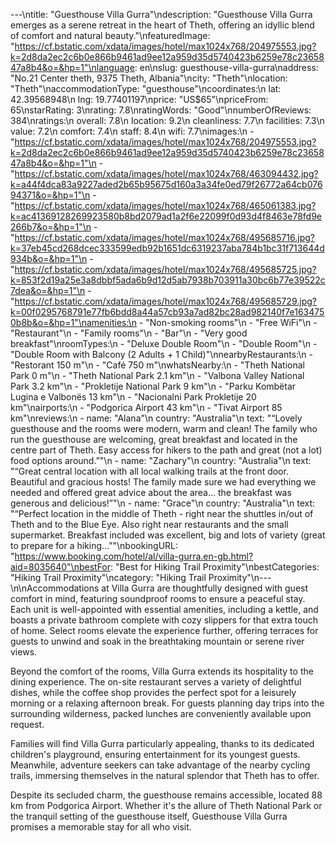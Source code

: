 ---\ntitle: "Guesthouse Villa Gurra"\ndescription: "Guesthouse Villa Gurra emerges as a serene retreat in the heart of Theth, offering an idyllic blend of comfort and natural beauty."\nfeaturedImage: "https://cf.bstatic.com/xdata/images/hotel/max1024x768/204975553.jpg?k=2d8da2ec2c6b0e866b9461ad9ee12a959d35d5740423b6259e78c2365847a8b4&o=&hp=1"\nlanguage: en\nslug: guesthouse-villa-gurra\naddress: "No.21 Center theth, 9375 Theth, Albania"\ncity: "Theth"\nlocation: "Theth"\naccommodationType: "guesthouse"\ncoordinates:\n  lat: 42.39568948\n  lng: 19.77401197\nprice: "US$65"\npriceFrom: 65\nstarRating: 3\nrating: 7.8\nratingWords: "Good"\nnumberOfReviews: 384\nratings:\n  overall: 7.8\n  location: 9.2\n  cleanliness: 7.7\n  facilities: 7.3\n  value: 7.2\n  comfort: 7.4\n  staff: 8.4\n  wifi: 7.7\nimages:\n  - "https://cf.bstatic.com/xdata/images/hotel/max1024x768/204975553.jpg?k=2d8da2ec2c6b0e866b9461ad9ee12a959d35d5740423b6259e78c2365847a8b4&o=&hp=1"\n  - "https://cf.bstatic.com/xdata/images/hotel/max1024x768/463094432.jpg?k=a44f4dca83a9227aded2b65b95675d160a3a34fe0ed79f26772a64cb07694371&o=&hp=1"\n  - "https://cf.bstatic.com/xdata/images/hotel/max1024x768/465061383.jpg?k=ac41369128269923580b8bd2079ad1a2f6e22099f0d93d4f8463e78fd9e266b7&o=&hp=1"\n  - "https://cf.bstatic.com/xdata/images/hotel/max1024x768/495685716.jpg?k=37eb45cd268dcec333599edb92b1651dc6319237aba784b1bc31f713644d934b&o=&hp=1"\n  - "https://cf.bstatic.com/xdata/images/hotel/max1024x768/495685725.jpg?k=853f2d19a25e3a8dbbf5ada6b9d12d5ab7938b703911a30bc6b77e39522c7dea&o=&hp=1"\n  - "https://cf.bstatic.com/xdata/images/hotel/max1024x768/495685729.jpg?k=00f0295768791e77fb6bdd8a44a57cb93a7ad82bc28ad982140f7e1634750b8b&o=&hp=1"\namenities:\n  - "Non-smoking rooms"\n  - "Free WiFi"\n  - "Restaurant"\n  - "Family rooms"\n  - "Bar"\n  - "Very good breakfast"\nroomTypes:\n  - "Deluxe Double Room"\n  - "Double Room"\n  - "Double Room with Balcony (2 Adults + 1 Child)"\nnearbyRestaurants:\n  - "Restorant 150 m"\n  - "Café 750 m"\nwhatsNearby:\n  - "Theth National Park 0 m"\n  - "Theth National Park 2.1 km"\n  - "Valbona Valley National Park 3.2 km"\n  - "Prokletije National Park 9 km"\n  - "Parku Kombëtar Lugina e Valbonës 13 km"\n  - "Nacionalni Park Prokletije 20 km"\nairports:\n  - "Podgorica Airport 43 km"\n  - "Tivat Airport 85 km"\nreviews:\n  - name: "Alana"\n    country: "Australia"\n    text: "“Lovely guesthouse and the rooms were modern, warm and clean! The family who run the guesthouse are welcoming, great breakfast and located in the centre part of Theth. Easy access for hikers to the path and great (not a lot) food options around.”"\n  - name: "Zachary"\n    country: "Australia"\n    text: "“Great central location with all local walking trails at the front door. Beautiful and gracious hosts! The family made sure we had everything we needed and offered great advice about the area… the breakfast was generous and delicious!”"\n  - name: "Grace"\n    country: "Australia"\n    text: "“Perfect location in the middle of Theth - right near the shuttles in/out of Theth and to the Blue Eye. Also right near restaurants and the small supermarket. Breakfast included was excellent, big and lots of variety (great to prepare for a hiking...”"\nbookingURL: "https://www.booking.com/hotel/al/villa-gurra.en-gb.html?aid=8035640"\nbestFor: "Best for Hiking Trail Proximity"\nbestCategories: "Hiking Trail Proximity"\ncategory: "Hiking Trail Proximity"\n---\n\nAccommodations at Villa Gurra are thoughtfully designed with guest comfort in mind, featuring soundproof rooms to ensure a peaceful stay. Each unit is well-appointed with essential amenities, including a kettle, and boasts a private bathroom complete with cozy slippers for that extra touch of home. Select rooms elevate the experience further, offering terraces for guests to unwind and soak in the breathtaking mountain or serene river views.

Beyond the comfort of the rooms, Villa Gurra extends its hospitality to the dining experience. The on-site restaurant serves a variety of delightful dishes, while the coffee shop provides the perfect spot for a leisurely morning or a relaxing afternoon break. For guests planning day trips into the surrounding wilderness, packed lunches are conveniently available upon request.

Families will find Villa Gurra particularly appealing, thanks to its dedicated children's playground, ensuring entertainment for its youngest guests. Meanwhile, adventure seekers can take advantage of the nearby cycling trails, immersing themselves in the natural splendor that Theth has to offer.

Despite its secluded charm, the guesthouse remains accessible, located 88 km from Podgorica Airport. Whether it's the allure of Theth National Park or the tranquil setting of the guesthouse itself, Guesthouse Villa Gurra promises a memorable stay for all who visit.